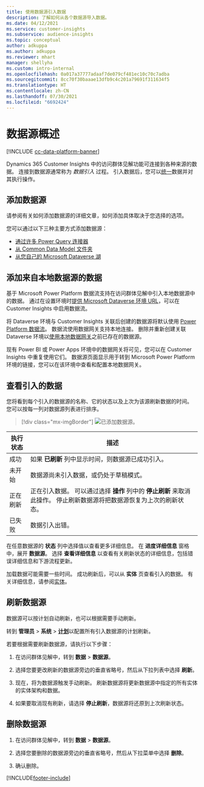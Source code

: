 ```yaml
---
title: 使用数据源引入数据
description: 了解如何从各个数据源导入数据。
ms.date: 04/12/2021
ms.service: customer-insights
ms.subservice: audience-insights
ms.topic: conceptual
author: adkuppa
ms.author: adkuppa
ms.reviewer: mhart
manager: shellyha
ms.custom: intro-internal
ms.openlocfilehash: 0a017a37777adaaf7de079cf481ec10c70c7adba
ms.sourcegitcommit: 8cc70f30baaae13dfb9c4c201a79691f311634f5
ms.translationtype: HT
ms.contentlocale: zh-CN
ms.lasthandoff: 07/30/2021
ms.locfileid: "6692424"
---
```

# <a name="data-sources-overview"></a>数据源概述

[!INCLUDE [cc-data-platform-banner](../includes/cc-data-platform-banner.md)]

Dynamics 365 Customer Insights 中的访问群体见解功能可连接到各种来源的数据。 连接到数据源通常称为 *数据引入* 过程。 引入数据后，您可以[统一](data-unification.md)数据并对其执行操作。

## <a name="add-a-data-source"></a>添加数据源

请参阅有关如何添加数据源的详细文章，如何添加具体取决于您选择的选项。

您可以通过以下三种主要方式添加数据源：

- [通过许多 Power Query 连接器](connect-power-query.md)
- [从 Common Data Model 文件夹](connect-common-data-model.md)
- [从您自己的 Microsoft Dataverse 湖](connect-dataverse-managed-lake.md)

## <a name="add-data-from-on-premises-data-sources"></a>添加来自本地数据源的数据

基于 Microsoft Power Platform 数据流支持在访问群体见解中引入本地数据源中的数据。 通过在设置环境时[提供 Microsoft Dataverse 环境 URL](get-started-paid.md)，可以在 Customer Insights 中启用数据流。

将 Dataverse 环境与 Customer Insights 关联后创建的数据源将默认使用 [Power Platform 数据流](/power-query/dataflows/overview-dataflows-across-power-platform-dynamics-365)。 数据流使用数据网关支持本地连接。 删除并重新创建关联 Dataverse 环境以[使用本地数据网关](/data-integration/gateway/service-gateway-app)之前已存在的数据源。

现有 Power BI 或 Power Apps 环境中的数据网关将可见，您可以在 Customer Insights 中重复使用它们。 数据源页面显示用于转到 Microsoft Power Platform 环境的链接，您可以在该环境中查看和配置本地数据网关。

## <a name="review-ingested-data"></a>查看引入的数据

您将看到每个引入的数据源的名称、它的状态以及上次为该源刷新数据的时间。 您可以按每一列对数据源列表进行排序。

> [!div class="mx-imgBorder"]
> ![已添加数据源。](media/configure-data-datasource-added.png "已添加数据源")

|执行状态  |描述  |
|---------|---------|
|成功   |如果 **已刷新** 列中显示时间，则数据源已成功引入。
|未开始   |数据源尚未引入数据，或仍处于草稿模式。         |
|正在刷新    |正在引入数据。 可以通过选择 **操作** 列中的 **停止刷新** 来取消此操作。 停止刷新数据源将把数据源恢复为上次的刷新状态。       |
|已失败     |数据引入出错。         |

在任意数据源的 **状态** 列中选择值以查看更多详细信息。 在 **进度详细信息** 窗格中，展开 **数据源**。 选择 **查看详细信息** 以查看有关刷新状态的详细信息，包括错误详细信息和下游流程更新。

加载数据可能需要一些时间。 成功刷新后，可以从 **实体** 页查看引入的数据。 有关详细信息，请参阅[实体](entities.md)。

## <a name="refresh-a-data-source"></a>刷新数据源

数据源可以按计划自动刷新，也可以根据需要手动刷新。 

转到 **管理员** > **系统** > [**计划**](system.md#schedule-tab)以配置所有引入数据源的计划刷新。

若要根据需要刷新数据源，请执行以下步骤：

1. 在访问群体见解中，转到 **数据** > **数据源**。

2. 选择您要更改刷新的数据源旁边的垂直省略号，然后从下拉列表中选择 **刷新**。

3. 现在，将为数据源触发手动刷新。 刷新数据源将更新数据源中指定的所有实体的实体架构和数据。

4. 如果要取消现有刷新，请选择 **停止刷新**，数据源将还原到上次刷新状态。

## <a name="delete-a-data-source"></a>删除数据源

1. 在访问群体见解中，转到 **数据** > **数据源**。

2. 选择您要删除的数据源旁边的垂直省略号，然后从下拉菜单中选择 **删除**。

3. 确认删除。


[!INCLUDE[footer-include](../includes/footer-banner.md)]
